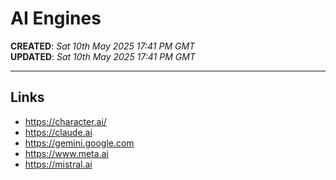 # AI Engines

**CREATED**: *Sat 10th May 2025 17:41 PM GMT*  
**UPDATED**: *Sat 10th May 2025 17:41 PM GMT*   

-----

## Links

- https://character.ai/     
- https://claude.ai  
- https://gemini.google.com  
- https://www.meta.ai  
- https://mistral.ai
  
